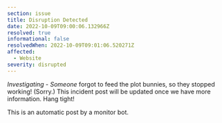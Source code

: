 ```yaml
---
section: issue
title: Disruption Detected
date: 2022-10-09T09:00:06.132966Z
resolved: true
informational: false
resolvedWhen: 2022-10-09T09:01:06.520271Z
affected:
  - Website
severity: disrupted
---
```

*Investigating* - _Someone_ forgot to feed the plot bunnies, so they stopped working! (Sorry.) This incident post will be updated once we have more information. Hang tight!

This is an automatic post by a monitor bot.
        